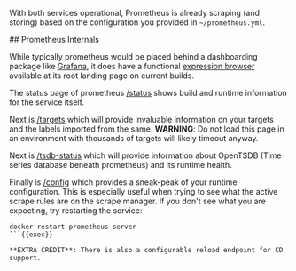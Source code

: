 With both services operational, Prometheus is already scraping (and storing) based on the configuration you provided in `~/prometheus.yml`.

## Prometheus Internals

While typically prometheus would be placed behind a dashboarding package like [Grafana](https://grafana.com), it does have a functional [expression browser]({{TRAFFIC_HOST1_9090}}) available at its root landing page on current builds.

The status page of prometheus [/status]({{TRAFFIC_HOST1_9090}}/status) shows build and runtime information for the service itself.

Next is [/targets]({{TRAFFIC_HOST1_9090}}/targets) which will provide invaluable information on your targets and the labels imported from the same.  **WARNING**: Do not load this page in an environment with thousands of targets will likely timeout anyway.

Next is [/tsdb-status]({{TRAFFIC_HOST1_9090}}/tsdb-status) which will provide information about OpenTSDB (Time series database beneath prometheus) and its runtime health.

Finally is [/config]({{TRAFFIC_HOST1_9090}}/config) which provides a sneak-peak of your runtime configuration.  This is especially useful when trying to see what the active scrape rules are on the scrape manager.  If you don't see what you are expecting, try restarting the service:

```
docker restart prometheus-server
```{{exec}}

**EXTRA CREDIT**: There is also a configurable reload endpoint for CD support.